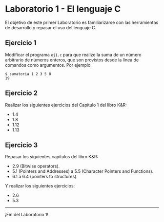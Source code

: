 # Laboratorio 1 - El lenguaje C

El objetivo de este primer Laboratorio es familiarizarse con las herramientas de desarrollo y repasar el uso del lenguaje C.

## Ejercicio 1
Modificar el programa `ej1.c` para que realize la suma de un número arbitrario de números enteros, que son provistos desde la línea de comandos como argumentos. Por ejemplo:
```
$ sumatoria 1 2 3 5 8
19
```

## Ejercicio 2
Realizar los siguientes ejercicios del Capítulo 1 del libro K&R: 
- 1.4
- 1.8
- 1.12
- 1.13

## Ejercicio 3
Repasar los siguientes capitulos del libro K&R:
- 2.9 (Bitwise operators).
- 5.1 (Pointers and Addresses) a 5.5 (Character Pointers and Functions).
- 6.1 a 6.4 (pointers to structures).

Y realizar los siguientes ejercicios:
- 2.6
- 5.3

---

¡Fín del Laboratorio 1!
